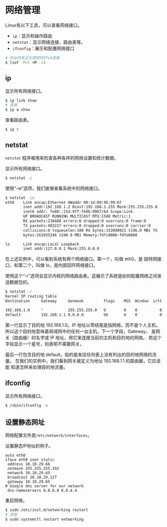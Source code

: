 # 网络管理

Linux有以下工具，可以查看网络接口。

- `ip`：显示和操作路由
- `netstat`：显示网络连接、路由表等。
- `ifconfig`：展示和配置网络接口

```bash
# 列出所有正在使用的IPv4连接
$ lsof -Pnl +M -i4
```

## ip

显示所有网络接口。

```bash
$ ip link show
# 或者
$ ip a show
```

查看路由表。

```bash
$ ip r
```

## netstat

`netstat` 程序被用来检查各种各样的网络设置和统计数据。

显示所有网络接口。

```bash
$ netstat -i
```

使用“-ie”选项，我们能够查看系统中的网络接口。

```bash
$ netstat -ie
eth0    Link encap:Ethernet HWaddr 00:1d:09:9b:99:67
        inet addr:192.168.1.2 Bcast:192.168.1.255 Mask:255.255.255.0
        inet6 addr: fe80::21d:9ff:fe9b:9967/64 Scope:Link
        UP BROADCAST RUNNING MULTICAST MTU:1500 Metric:1
        RX packets:238488 errors:0 dropped:0 overruns:0 frame:0
        TX packets:403217 errors:0 dropped:0 overruns:0 carrier:0
        collisions:0 txqueuelen:100 RX bytes:153098921 (146.0 MB) TX
        bytes:261035246 (248.9 MB) Memory:fdfc0000-fdfe0000

lo      Link encap:Local Loopback
        inet addr:127.0.0.1 Mask:255.0.0.0
```

在上述实例中，可以看到系统有两个网络接口。第一个，叫做 eth0，是 因特网接口，和第二个，叫做 lo，是内部回环网络接口。

使用这个“-r”选项会显示内核的网络路由表。这展示了系统是如何配置网络之间发送数据包的。

```bash
$ netstat -r
Kernel IP routing table
Destination     Gateway     Genmask         Flags    MSS  Window  irtt Iface

192.168.1.0     *           255.255.255.0   U        0    0          0 eth0
default         192.168.1.1 0.0.0.0         UG       0    0          0 eth0
```

第一行显示了目的地 192.168.1.0。IP 地址以零结尾是指网络，而不是个人主机， 所以这个目的地意味着局域网中的任何一台主机。下一个字段，Gateway， 是网关（路由器）的名字或 IP 地址，用它来连接当前的主机和目的地的网络。 若这个字段显示一个星号，则表明不需要网关。

最后一行包含目的地 default。指的是发往任何表上没有列出的目的地网络的流量。 在我们的实例中，我们看到网关被定义为地址 192.168.1.1 的路由器，它应该能 知道怎样来处理目的地流量。

## ifconfig

显示所有网络接口。

```bash
$ /sbin/ifconfig -a
```

## 设置静态网址

网络配置文件是`/etc/network/interfaces`。

设置静态IP地址的例子。

```
auto eth0
iface eth0 inet static
 address 10.10.29.66
 netmask 255.255.255.192
 network 10.10.29.65
 broadcast 10.10.29.127
 gateway 10.10.29.65
# Google dns server for our network
 dns-nameservers 8.8.8.8 8.8.4.4
```

重启网络。

```bash
$ sudo /etc/init.d/networking restart
# 或者
$ sudo systemctl restart networking
```
